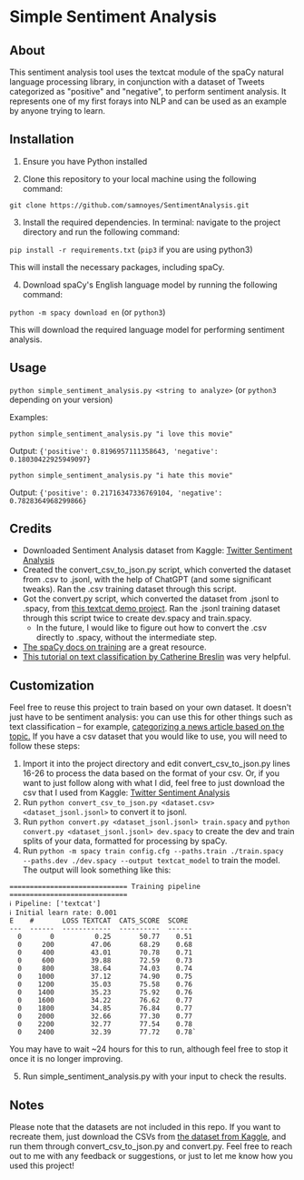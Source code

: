 # Simple Sentiment Analysis

## About
This sentiment analysis tool uses the textcat module of the spaCy natural language processing library, in conjunction with a dataset of Tweets categorized as "positive" and "negative", to perform sentiment analysis. It represents one of my first forays into NLP and can be used as an example by anyone trying to learn.

## Installation

1. Ensure you have Python installed

2. Clone this repository to your local machine using the following command:

`git clone https://github.com/samnoyes/SentimentAnalysis.git`

3. Install the required dependencies. In terminal: navigate to the project directory and run the following command:

`pip install -r requirements.txt` (`pip3` if you are using python3)

This will install the necessary packages, including spaCy.

4. Download spaCy's English language model by running the following command:

`python -m spacy download en` (or `python3`)

This will download the required language model for performing sentiment analysis.

## Usage
`python simple_sentiment_analysis.py <string to analyze>` (or `python3` depending on your version)

Examples:

`python simple_sentiment_analysis.py "i love this movie"`

Output:
`{'positive': 0.8196957111358643, 'negative': 0.18030422925949097}`

`python simple_sentiment_analysis.py "i hate this movie"`

Output:
`{'positive': 0.21716347336769104, 'negative': 0.7828364968299866}`

## Credits
- Downloaded Sentiment Analysis dataset from Kaggle: [Twitter Sentiment Analysis](https://www.kaggle.com/datasets/jp797498e/twitter-entity-sentiment-analysis)
- Created the convert_csv_to_json.py script, which converted the dataset from .csv to .jsonl, with the help of ChatGPT (and some significant tweaks). Ran the .csv training dataset through this script.
- Got the convert.py script, which converted the dataset from .jsonl to .spacy, from [this textcat demo project](https://github.com/explosion/projects/tree/v3/pipelines/textcat_demo). Ran the .jsonl training dataset through this script twice to create dev.spacy and train.spacy.
	- In the future, I would like to figure out how to convert the .csv directly to .spacy, without the intermediate step.
- [The spaCy docs on training](https://spacy.io/usage/training) are a great resource.
- [This tutorial on text classification by Catherine Breslin](https://catherinebreslin.medium.com/text-classification-with-spacy-3-0-d945e2e8fc44) was very helpful.

## Customization
Feel free to reuse this project to train based on your own dataset. It doesn't just have to be sentiment analysis: you can use this for other things such as text classification – for example, [categorizing a news article based on the topic.](https://catherinebreslin.medium.com/text-classification-with-spacy-3-0-d945e2e8fc44) If you have a csv dataset that you would like to use, you will need to follow these steps:
1. Import it into the project directory and edit convert_csv_to_json.py lines 16-26 to process the data based on the format of your csv. Or, if you want to just follow along with what I did, feel free to just download the csv that I used from Kaggle: [Twitter Sentiment Analysis](https://www.kaggle.com/datasets/jp797498e/twitter-entity-sentiment-analysis)
2. Run `python convert_csv_to_json.py <dataset.csv> <dataset_jsonl.jsonl>` to convert it to jsonl.
3. Run `python convert.py <dataset_jsonl.jsonl> train.spacy` and `python convert.py <dataset_jsonl.jsonl> dev.spacy` to create the dev and train splits of your data, formatted for processing by spaCy.
4. Run `python -m spacy train config.cfg --paths.train ./train.spacy  --paths.dev ./dev.spacy --output textcat_model` to train the model. The output will look something like this:
~~~
============================= Training pipeline =============================
ℹ Pipeline: ['textcat']
ℹ Initial learn rate: 0.001
E    #       LOSS TEXTCAT  CATS_SCORE  SCORE 
---  ------  ------------  ----------  ------
  0       0          0.25       50.77    0.51
  0     200         47.06       68.29    0.68
  0     400         43.01       70.78    0.71
  0     600         39.88       72.59    0.73
  0     800         38.64       74.03    0.74
  0    1000         37.12       74.90    0.75
  0    1200         35.03       75.58    0.76
  0    1400         35.23       75.92    0.76
  0    1600         34.22       76.62    0.77
  0    1800         34.85       76.84    0.77
  0    2000         32.66       77.30    0.77
  0    2200         32.77       77.54    0.78
  0    2400         32.39       77.72    0.78`
~~~
  You may have to wait ~24 hours for this to run, although feel free to stop it once it is no longer improving.
  
5. Run simple_sentiment_analysis.py with your input to check the results.

## Notes
Please note that the datasets are not included in this repo. If you want to recreate them, just download the CSVs from [the dataset from Kaggle](https://www.kaggle.com/datasets/jp797498e/twitter-entity-sentiment-analysis), and run them through convert_csv_to_json.py and convert.py. Feel free to reach out to me with any feedback or suggestions, or just to let me know how you used this project!
